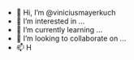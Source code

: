 - 👋 Hi, I’m @viniciusmayerkuch
- 👀 I’m interested in ...
- 🌱 I’m currently learning ...
- 💞️ I’m looking to collaborate on ...
- 📫 H

